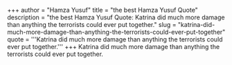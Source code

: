 +++
author = "Hamza Yusuf"
title = "the best Hamza Yusuf Quote"
description = "the best Hamza Yusuf Quote: Katrina did much more damage than anything the terrorists could ever put together."
slug = "katrina-did-much-more-damage-than-anything-the-terrorists-could-ever-put-together"
quote = '''Katrina did much more damage than anything the terrorists could ever put together.'''
+++
Katrina did much more damage than anything the terrorists could ever put together.
